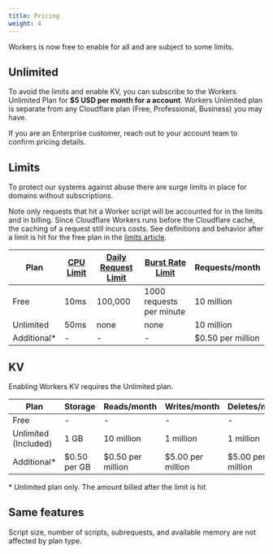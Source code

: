 ```yaml
---
title: Pricing
weight: 4
---
```


Workers is now free to enable for all and are subject to some limits. 

## Unlimited 
To avoid the limits and enable KV, you can subscribe to the Workers Unlimited Plan for **$5 USD per month for a account**. Workers Unlimited plan is separate from any Cloudflare plan (Free, Professional, Business) you may have.

If you are an Enterprise customer, reach out to your account team to confirm pricing details.

## Limits 

To protect our systems against abuse there are surge limits in place for domains without subscriptions. 

Note only requests that hit a Worker script will be accounted for in the limits and in billing. Since Cloudflare Workers runs before the Cloudflare cache, the caching of a request still incurs costs. See definitions and behavior after a limit is hit for the free plan in the [limits article](/about/limits).

| Plan         | [CPU Limit](/about/limits/#cpu-execution-time-limit) | [Daily Request Limit](/about/limits/#daily-request-limit) | [Burst Rate Limit](/about/limits/#burst-rate-limit)         | Requests/month    |
| ------------ | --------- | ------------------- | ------------------------ | ----------------- |
| Free         | 10ms      | 100,000             | 1000 requests per minute | 10 million        |
| Unlimited    | 50ms      | none                | none                     | 10 million        |
| Additional\* | -         | -                   | -                        | $0.50 per million |


## KV 

Enabling Workers KV requires the Unlimited plan.

| Plan                 | Storage      | Reads/month       | Writes/month      | Deletes/month     | Lists/month       |
| -------------------- | ------------ | ----------------- | ----------------- | ----------------- | ----------------- |
| Free                 | -            | -                 | -                 | -                 | -                 |
| Unlimited (Included) | 1 GB         | 10 million        | 1 million         | 1 million         | 1 million         |
| Additional*          | $0.50 per GB | $0.50 per million | $5.00 per million | $5.00 per million | $5.00 per million |

\* Unlimited plan only. The amount billed after the limit is hit

## Same features 

  Script size, number of scripts, subrequests, and available memory are not affected by plan type.




